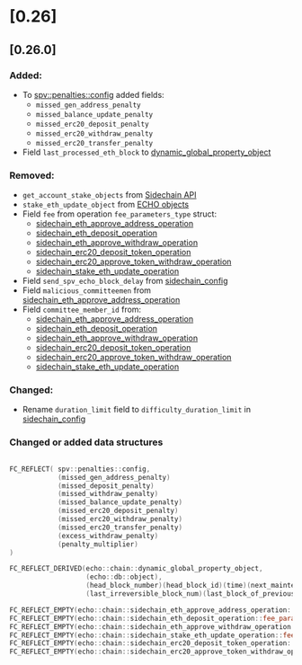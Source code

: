 # [0.26]

## [0.26.0]

### Added:
 - To [spv::penalties::config](/api-reference/echo-objects/sidechain-config.md#SPV-Penalties-config) added fields:
   - `missed_gen_address_penalty` 
   - `missed_balance_update_penalty` 
   - `missed_erc20_deposit_penalty` 
   - `missed_erc20_withdraw_penalty`
   - `missed_erc20_transfer_penalty`
 - Field `last_processed_eth_block` to [dynamic_global_property_object](/api-reference/echo-objects/dynamic-global-property-object.md)

### Removed:
 - `get_account_stake_objects` from [Sidechain API](api-reference/echo-node-api/database-api/sidechain-api.md)
 - `stake_eth_update_object` from [ECHO objects](/api-reference/echo-objects/sidechain.md)
 - Field `fee` from operation `fee_parameters_type` struct:
   - [sidechain_eth_approve_address_operation](/api-reference/echo-operations/sidechain.md#sidechain_eth_approve_address_operation)
   - [sidechain_eth_deposit_operation](/api-reference/echo-operations/sidechain.md#sidechain_eth_deposit_operation)
   - [sidechain_eth_approve_withdraw_operation](/api-reference/echo-operations/sidechain.md#sidechain_eth_approve_withdraw_operation)
   - [sidechain_erc20_deposit_token_operation](/api-reference/echo-operations/sidechain.md#sidechain_erc20_deposit_token_operation)
   - [sidechain_erc20_approve_token_withdraw_operation](/api-reference/echo-operations/sidechain.md#sidechain_erc20_approve_token_withdraw_operation)
   - [sidechain_stake_eth_update_operation](/api-reference/echo-operations/sidechain.md#sidechain_stake_eth_update_operation)
 - Field `send_spv_echo_block_delay` from [sidechain_config](/api-reference/echo-objects/sidechain-config.md)
 - Field `malicious_committeemen` from [sidechain_eth_approve_address_operation](/api-reference/echo-operations/sidechain.md#sidechain_eth_approve_address_operation)
 - Field `committee_member_id` from:
   - [sidechain_eth_approve_address_operation](/api-reference/echo-operations/sidechain.md#sidechain_eth_approve_address_operation)
   - [sidechain_eth_deposit_operation](/api-reference/echo-operations/sidechain.md#sidechain_eth_deposit_operation)
   - [sidechain_eth_approve_withdraw_operation](/api-reference/echo-operations/sidechain.md#sidechain_eth_approve_withdraw_operation)
   - [sidechain_erc20_deposit_token_operation](/api-reference/echo-operations/sidechain.md#sidechain_erc20_deposit_token_operation)
   - [sidechain_erc20_approve_token_withdraw_operation](/api-reference/echo-operations/sidechain.md#sidechain_erc20_approve_token_withdraw_operation)
   - [sidechain_stake_eth_update_operation](/api-reference/echo-operations/sidechain.md#sidechain_stake_eth_update_operation)


### Changed:
 - Rename `duration_limit` field  to `difficulty_duration_limit` in [sidechain_config](/api-reference/echo-objects/sidechain-config.md)

### Changed or added data structures
```cpp

FC_REFLECT( spv::penalties::config,
            (missed_gen_address_penalty)
            (missed_deposit_penalty)
            (missed_withdraw_penalty)
            (missed_balance_update_penalty)
            (missed_erc20_deposit_penalty)
            (missed_erc20_withdraw_penalty)
            (missed_erc20_transfer_penalty)
            (excess_withdraw_penalty)
            (penalty_multiplier)
)

FC_REFLECT_DERIVED(echo::chain::dynamic_global_property_object,
                   (echo::db::object),
                   (head_block_number)(head_block_id)(time)(next_maintenance_time)(last_maintenance_time)
                   (last_irreversible_block_num)(last_block_of_previous_interval)(payed_blocks_in_interval)(last_processed_btc_block)(last_retarget_time)(last_processed_eth_block)(extensions))

FC_REFLECT_EMPTY(echo::chain::sidechain_eth_approve_address_operation::fee_parameters_type)
FC_REFLECT_EMPTY(echo::chain::sidechain_eth_deposit_operation::fee_parameters_type)
FC_REFLECT_EMPTY(echo::chain::sidechain_eth_approve_withdraw_operation::fee_parameters_type)
FC_REFLECT_EMPTY(echo::chain::sidechain_stake_eth_update_operation::fee_parameters_type)
FC_REFLECT_EMPTY(echo::chain::sidechain_erc20_deposit_token_operation::fee_parameters_type)
FC_REFLECT_EMPTY(echo::chain::sidechain_erc20_approve_token_withdraw_operation::fee_parameters_type)
```
